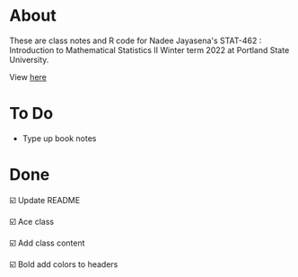 # About 
These are class notes and R code for Nadee Jayasena's STAT-462 : Introduction to Mathematical Statistics II Winter term 2022 at Portland State University.

View [here](https://rbolt13.github.io/stat462/)

# To Do 
* Type up book notes

# Done 
☑️ Update README

☑️ Ace class

☑️ Add class content 

☑️ Bold add colors to headers

